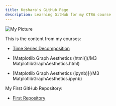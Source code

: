 ```yaml
---
title: Keshara's GitHub Page
description: Learning GitHub for my CTBA course
---
```


![My Picture](/pics/pareto.jpg)

This is the content from my courses:

- [Time Series Decomposition](/timeseries/index.md)

- [Matplotlib Graph Aesthetics (html)](/M3 MatplotlibGraphAesthetics.html)

- [Matplotlib Graph Aesthetics (ipynb)](/M3 MatplotlibGraphAesthetics.ipynb)

My First GitHub Repository:

- [First Repository](https://github.com/kcouther/sample1)


